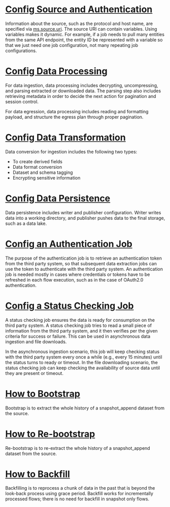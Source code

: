 # [Config Source and Authentication](source-authentication.md)

Information about the source, such as the protocol and host name, are specified via [ms.source.uri](../parameters/ms.source.uri.md).
The source URI can contain variables. Using variables makes it dynamic. For example, if a job needs to pull many
entities from the same API endpoint, the entity ID be represented with a variable so that we just need one job configuration,
not many repeating job configurations.

# [Config Data Processing](data-processing.md)

For data ingestion, data processing includes decrypting, uncompressing, and parsing extracted or downloaded data. The parsing
step also includes retrieving metadata in order to decide the next action for pagination and session control.

For data egression, data processing includes reading and formatting payload, and structure the egress plan through proper
pagination.

# [Config Data Transformation](data-conversion.md)

Data conversion for ingestion includes the following two types:
- To create derived fields
- Data format conversion
- Dataset and schema tagging
- Encrypting sensitive information

# [Config Data Persistence](data-persistence.md)

Data persistence includes writer and publisher configuration. Writer writes data into a working directory, and publisher
pushes data to the final storage, such as a data lake.

# [Config an Authentication Job](authentication-job.md)

The purpose of the authentication job is to retrieve an authentication token from the third party system, so that
subsequent data extraction jobs can use the token to authenticate with the third party system. An authentication job is
needed mostly in cases where credentials or tokens have to be refreshed in each flow execution, such as in
the case of OAuth2.0 authentication.

# [Config a Status Checking Job](status-check-job.md)

A status checking job ensures the data is ready for consumption on the third party system.
A status checking job tries to read a small piece of information from the third party system, and it then 
verifies per the given criteria for success or failure. This can be used in asynchronous data ingestion and file downloads.

In the asynchronous ingestion scenario, this job will keep checking status with the third party system
every once a while (e.g., every 15 minutes) until the status turns to ready or timeout. In the file 
downloading scenario, the status checking job can keep checking the availability of source data until they are
present or timeout.

# [How to Bootstrap](bootstrap.md)

Bootstrap is to extract the whole history of a snapshot_append dataset from the source.

# [How to Re-bootstrap](re-bootstrap.md)

Re-bootstrap is to re-extract the whole history of a snapshot_append dataset from the source.

# [How to Backfill](backfill.md)

Backfilling is to reprocess a chunk of data in the past that is beyond the look-back process using grace
period. Backfill works for incrementally processed flows; there is no need for backfill in snapshot only flows.


